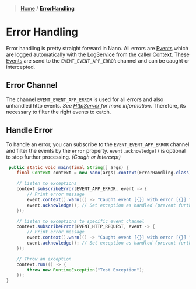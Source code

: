 > [Home](../../../README.md) / **[ErrorHandling](README.md)**

# Error Handling

Error handling is pretty straight forward in Nano.
All errors are [Events](../../events/README.md) which are logged automatically with the [LogService](../../services/logger/README.md)
from the caller [Context](../../context/README.md).
These [Events](../../events/README.md) are send to the `EVENT_EVENT_APP_ERROR` channel and can be caught or intercepted.

## Error Channel

The channel `EVENT_EVENT_APP_ERROR` is used for all errors and also unhandled http events.
_See [HttpServer](../../services/httpserver/README.md) for more information._
Therefore, its necessary to filter the right events to catch.

## Handle Error

To handle an error, you can subscribe to the `EVENT_EVENT_APP_ERROR` channel and filter the events by the `error`
property.
`event.acknowledge()` is optional to stop further processing. _(Cough or Intercept)_

```java
 public static void main(final String[] args) {
    final Context context = new Nano(args).context(ErrorHandling.class);

    // Listen to exceptions
    context.subscribeError(EVENT_APP_ERROR, event -> {
        // Print error message
        event.context().warn(() -> "Caught event [{}] with error [{}] ", event.channel().name(), event.error().getMessage());
        event.acknowledge(); // Set exception as handled (prevent further processing)
    });

    // Listen to exceptions to specific event channel
    context.subscribeError(EVENT_HTTP_REQUEST, event -> {
        // Print error message
        event.context().warn(() -> "Caught event [{}] with error [{}] ", event.channel().name(), event.error().getMessage());
        event.acknowledge(); // Set exception as handled (prevent further processing)
    });

    // Throw an exception
    context.run(() -> {
        throw new RuntimeException("Test Exception");
    });
}
```
